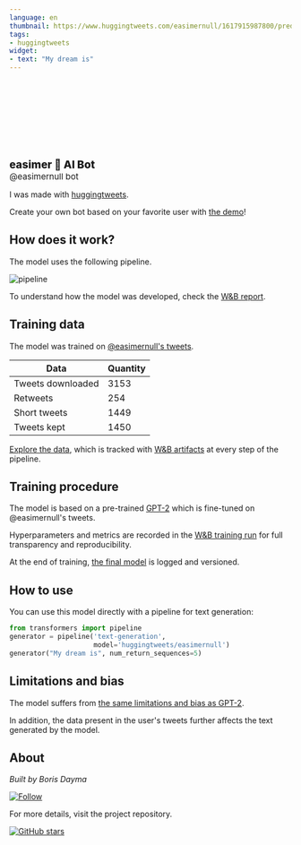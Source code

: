 ```yaml
---
language: en
thumbnail: https://www.huggingtweets.com/easimernull/1617915987800/predictions.png
tags:
- huggingtweets
widget:
- text: "My dream is"
---
```


<div>
<div style="width: 132px; height:132px; border-radius: 50%; background-size: cover; background-image: url('https://pbs.twimg.com/profile_images/1344636770613342209/ehNuDMEU_400x400.jpg')">
</div>
<div style="margin-top: 8px; font-size: 19px; font-weight: 800">easimer 🤖 AI Bot </div>
<div style="font-size: 15px">@easimernull bot</div>
</div>

I was made with [huggingtweets](https://github.com/borisdayma/huggingtweets).

Create your own bot based on your favorite user with [the demo](https://colab.research.google.com/github/borisdayma/huggingtweets/blob/master/huggingtweets-demo.ipynb)!

## How does it work?

The model uses the following pipeline.

![pipeline](https://github.com/borisdayma/huggingtweets/blob/master/img/pipeline.png?raw=true)

To understand how the model was developed, check the [W&B report](https://wandb.ai/wandb/huggingtweets/reports/HuggingTweets-Train-a-Model-to-Generate-Tweets--VmlldzoxMTY5MjI).

## Training data

The model was trained on [@easimernull's tweets](https://twitter.com/easimernull).

| Data | Quantity |
| --- | --- |
| Tweets downloaded | 3153 |
| Retweets | 254 |
| Short tweets | 1449 |
| Tweets kept | 1450 |

[Explore the data](https://wandb.ai/wandb/huggingtweets/runs/2v2cfr2j/artifacts), which is tracked with [W&B artifacts](https://docs.wandb.com/artifacts) at every step of the pipeline.

## Training procedure

The model is based on a pre-trained [GPT-2](https://huggingface.co/gpt2) which is fine-tuned on @easimernull's tweets.

Hyperparameters and metrics are recorded in the [W&B training run](https://wandb.ai/wandb/huggingtweets/runs/3sm4oxtn) for full transparency and reproducibility.

At the end of training, [the final model](https://wandb.ai/wandb/huggingtweets/runs/3sm4oxtn/artifacts) is logged and versioned.

## How to use

You can use this model directly with a pipeline for text generation:

```python
from transformers import pipeline
generator = pipeline('text-generation',
                     model='huggingtweets/easimernull')
generator("My dream is", num_return_sequences=5)
```

## Limitations and bias

The model suffers from [the same limitations and bias as GPT-2](https://huggingface.co/gpt2#limitations-and-bias).

In addition, the data present in the user's tweets further affects the text generated by the model.

## About

*Built by Boris Dayma*

[![Follow](https://img.shields.io/twitter/follow/borisdayma?style=social)](https://twitter.com/intent/follow?screen_name=borisdayma)

For more details, visit the project repository.

[![GitHub stars](https://img.shields.io/github/stars/borisdayma/huggingtweets?style=social)](https://github.com/borisdayma/huggingtweets)
